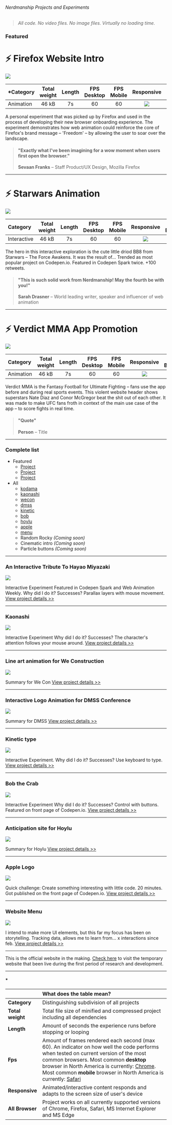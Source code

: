 [placeholder]: https://carrrs.com/wp-content/uploads/2015/04/placeholder-1000x400.png  "Placeholder"

[firefox_img]: /assets/images/projects/firefox.png


[bb8_img]: /assets/images/projects/bb8.png


[verdict_img]: /assets/images/projects/verdict.png



[wecon]: https://nerdmanship.github.io/WeCon/dist/
[wecon_img]: /assets/images/projects/wecon.png

[dmss]: https://nerdmanship.github.io/DMSS-Logo-animation/dist/
[dmss_img]: /assets/images/projects/dmss.png

[hoylu]: https://nerdmanship.github.io/hoylu/
[hoylu_img]: /assets/images/projects/hoylu.png

[kaonashi]: http://codepen.io/nerdmanship/full/RpoYOL/
[kaonashi_img]: /assets/images/projects/kaonashi.png

[kodama]: https://nerdmanship.github.io/kodamaProject/dist/
[kodama_img]: /assets/images/projects/kodama.png

[kinetic]: http://s.codepen.io/nerdmanship/debug/WGzGVy
[kinetic_img]: /assets/images/projects/kinetic.png

[bob]: http://s.codepen.io/nerdmanship/debug/YqdgvG
[bob_img]: /assets/images/projects/bob.png

[menu]: http://s.codepen.io/nerdmanship/debug/YNEggb
[menu_img]: /assets/images/projects/menu.png

[apple]: http://codepen.io/nerdmanship/full/dNRbvQ/
[apple_img]: /assets/images/projects/apple.png


[no]: /assets/images/projects/no.png
[yes]: /assets/images/projects/yes.png

###### Nerdmanship Projects and Experiments

> *All code. No video files. No image files. Virtually no loading time.*


### Featured




# ⚡️ Firefox Website Intro

![][firefox_img]

| *Category | Total weight | Length | FPS Desktop | FPS Mobile | Responsive | All Browsers |
| :-------- | :-----: | :-----: | :-----: | :-----: |  :-----: | :-----: |
| Animation | 46 kB | 7s | 60 | 60 | ![][yes] | ![][yes] |

A personal experiment that was picked up by Firefox and used in the process of developing their new browser onboarding experience. The experiment demonstrates how web animation could reinforce the core of Firefox's brand message – 'Freedom' – by allowing the user to soar over the landscape.

> #### "Exactly what I've been imagining for a wow moment when users first open the browser."
> **Sevaan Franks** – Staff Product/UX Design, Mozilla Firefox






---




# ⚡️ Starwars Animation

![][bb8_img]

| Category | Total weight | Length | FPS Desktop | FPS Mobile | Responsive | All Browsers* |
| :-------- | :-----: | :-----: | :-----: | :-----: |  :-----: | :-----: |
| Interactive | 46 kB | 7s | 60 | 60 | ![][yes] | ![][yes] |

The hero in this interactive exploration is the cute little driod BB8 from Starwars – The Force Awakens. It was the result of...  Trended as most popular project on Codepen.io. Featured in Codepen Spark twice. +100 retweets.

> #### "This is such solid work from Nerdmanship! May the fourth be with you!"
> **Sarah Drasner** – World leading writer, speaker and influencer of web animation






---




# ⚡️ Verdict MMA App Promotion

![][verdict_img]

| Category | Total weight | Length | FPS Desktop | FPS Mobile | Responsive | All Browsers* |
| :-------- | :-----: | :-----: | :-----: | :-----: |  :-----: | :-----: |
| Animation | 46 kB | 7s | 60 | 60 | ![][yes] | ![][yes] |

Verdict MMA is the Fantasy Football for Ultimate Fighting – fans use the app before and during real sports events. This violent website header shows superstars Nate Diaz and Conor McGregor beat the shit out of each other. It was made to make UFC fans froth in context of the main use case of the app – to score fights in real time.

> #### "Quote"
> **Person** – Title






---



### Complete list

* Featured
  * [Project]()
  * [Project]()
  * [Project]()
* All
  * [kodama][kodama]
  * [kaonashi](#kaonashi)
  * [wecon][wecon]
  * [dmss][dmss]
  * [kinetic][kinetic]
  * [bob][bob]
  * [hoylu][hoylu]
  * [apple][apple]
  * [menu][menu]
  * Random Rocky *(Coming soon)*
  * Cinematic intro *(Coming soon)*
  * Particle buttons *(Coming soon)*



---



### An Interactive Tribute To Hayao Miyazaki

![][kodama_img]

Interactive Experiment Featured in Codepen Spark and Web Animation Weekly. Why did I do it? Successes? Parallax layers with mouse movement. [View project details >>][kodama]



---



### Kaonashi

![][kaonashi_img]

Interactive Experiment Why did I do it? Successes? The character's attention follows your mouse around. [View project details >>][kaonashi]



---



### Line art animation for We Construction

![][wecon_img]

Summary for We Con [View project details >>][wecon]




---




### Interactive Logo Animation for DMSS Conference

![][dmss_img]

Summary for DMSS [View project details >>][dmss]




---





### Kinetic type

![][kinetic_img]

Interactive Experiment. Why did I do it? Successes? Use keyboard to type. [View project details >>][kinetic]



---



### Bob the Crab

![][bob_img]

Interactive Experiment Why did I do it? Successes? Control with buttons. Featured on front page of Codepen.io. [View project details >>][bob]



---



### Anticipation site for Hoylu

![][hoylu_img]

Summary for Hoylu [View project details >>][hoylu]



---



### Apple Logo

![][apple_img]

Quick challenge: Create something interesting with little code. 20 minutes. Got published on the front page of Codepen.io. [View project details >>][apple]



---



### Website Menu

![][menu_img]

I intend to make more UI elements, but this far my focus has been on storytelling. Tracking data, allows me to learn from... x interactions since feb. [View project details >>][menu]




---



This is the official website in the making. [Check here](https://nerdmanship.github.io/nerdmanship/) to visit the temporary website that been live during the first period of research and development.

---

#### *

|  | **What does the table mean?** |
| :-------- | :----- |
| **Category** | Distinguishing subdivision of all projects |
| **Total weight** | Total file size of minified and compressed project including all dependencies |
| **Length** | Amount of seconds the experience runs before stopping or looping |
| **Fps** | Amount of frames rendered each second (max 60). An indicator on how well the code performs when tested on current version of the most common browsers. Most common **desktop** browser in North America is currently: [Chrome](http://gs.statcounter.com/browser-market-share/desktop/north-america/#monthly-201604-201704). Most common **mobile** browser in North America is currently: [Safari](http://gs.statcounter.com/browser-market-share/mobile/north-america/#monthly-201604-201704) |
| **Responsive** | Animated/interactive content responds and adapts to the screen size of user's device |
| **All Browser** | Project works on all currently supported versions of Chrome, Firefox, Safari, MS Internet Explorer and MS Edge |

